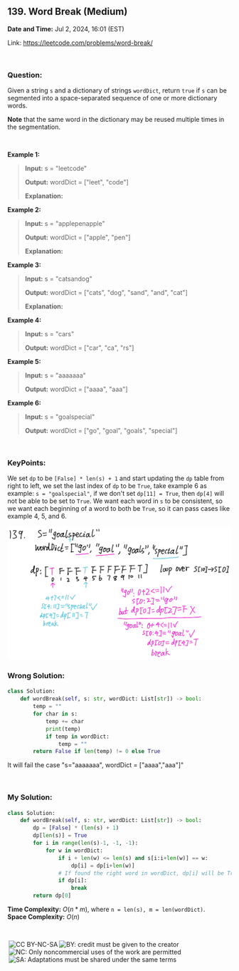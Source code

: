 ## 139. Word Break (Medium)
**Date and Time:** Jul 2, 2024, 16:01 (EST)

Link: https://leetcode.com/problems/word-break/

<br>

### Question:
Given a string `s` and a dictionary of strings `wordDict`, return `true` if `s` can be segmented into a space-separated sequence of one or more dictionary words.

**Note** that the same word in the dictionary may be reused multiple times in the segmentation.

<br>

**Example 1:**
> **Input:** s = "leetcode"
> 
> **Output:** wordDict = ["leet", "code"]
>
> **Explanation:**

**Example 2:**
> **Input:** s = "applepenapple"
> 
> **Output:** wordDict = ["apple", "pen"]
>
> **Explanation:**

**Example 3:**
> **Input:** s = "catsandog"
> 
> **Output:** wordDict = ["cats", "dog", "sand", "and", "cat"]
>
> **Explanation:**

**Example 4:**
> **Input:** s = "cars"
> 
> **Output:** wordDict = ["car", "ca", "rs"]

**Example 5:**
> **Input:** s = "aaaaaaa"
> 
> **Output:** wordDict = ["aaaa", "aaa"]

**Example 6:**
> **Input:** s = "goalspecial"
> 
> **Output:** wordDict = ["go", "goal", "goals", "special"]

<br>

### KeyPoints:
We set `dp` to be `[False] * len(s) + 1` and start updating the `dp` table from right to left, we set the last index of `dp` to be `True`, take example 6 as example: `s = "goalspecial"`, if we don't set `dp[11] = True`, then `dp[4]` will not be able to be set to `True`. We want each word in `s` to be consistent, so we want each beginning of a word to both be `True`, so it can pass cases like example 4, 5, and 6.

<img src="../images/139.png" width=700>

<br>

### Wrong Solution:
```python
class Solution:
    def wordBreak(self, s: str, wordDict: List[str]) -> bool:
        temp = ""
        for char in s:
            temp += char
            print(temp)
            if temp in wordDict:
                temp = ""
        return False if len(temp) != 0 else True
```

It will fail the case "s="aaaaaaa", wordDict = ["aaaa","aaa"]"

<br>

### My Solution:
```python
class Solution:
    def wordBreak(self, s: str, wordDict: List[str]) -> bool:
        dp = [False] * (len(s) + 1)
        dp[len(s)] = True
        for i in range(len(s)-1, -1, -1):
            for w in wordDict:
                if i + len(w) <= len(s) and s[i:i+len(w)] == w:
                    dp[i] = dp[i+len(w)]
                # If found the right word in wordDict, dp[i] will be True
                if dp[i]:
                    break
        return dp[0]
```
**Time Complexity:** $O(n * m)$, where `n = len(s), m = len(wordDict)`. <br>
**Space Complexity:** $O(n)$

<br>

<img style="height:22px!important;margin-left:3px;vertical-align:text-bottom;" src="https://mirrors.creativecommons.org/presskit/icons/cc.svg?ref=chooser-v1" alt="CC BY-NC-SA" title="CC BY-NC-SA"><img style="height:22px!important;margin-left:3px;vertical-align:text-bottom;" src="https://mirrors.creativecommons.org/presskit/icons/by.svg?ref=chooser-v1" alt="BY: credit must be given to the creator" title="BY: credit must be given to the creator"><img style="height:22px!important;margin-left:3px;vertical-align:text-bottom;" src="https://mirrors.creativecommons.org/presskit/icons/nc.svg?ref=chooser-v1" alt="NC: Only noncommercial uses of the work are permitted" title="NC: Only noncommercial uses of the work are permitted"><img style="height:22px!important;margin-left:3px;vertical-align:text-bottom;" src="https://mirrors.creativecommons.org/presskit/icons/sa.svg?ref=chooser-v1" alt="SA: Adaptations must be shared under the same terms" title="SA: Adaptations must be shared under the same terms">